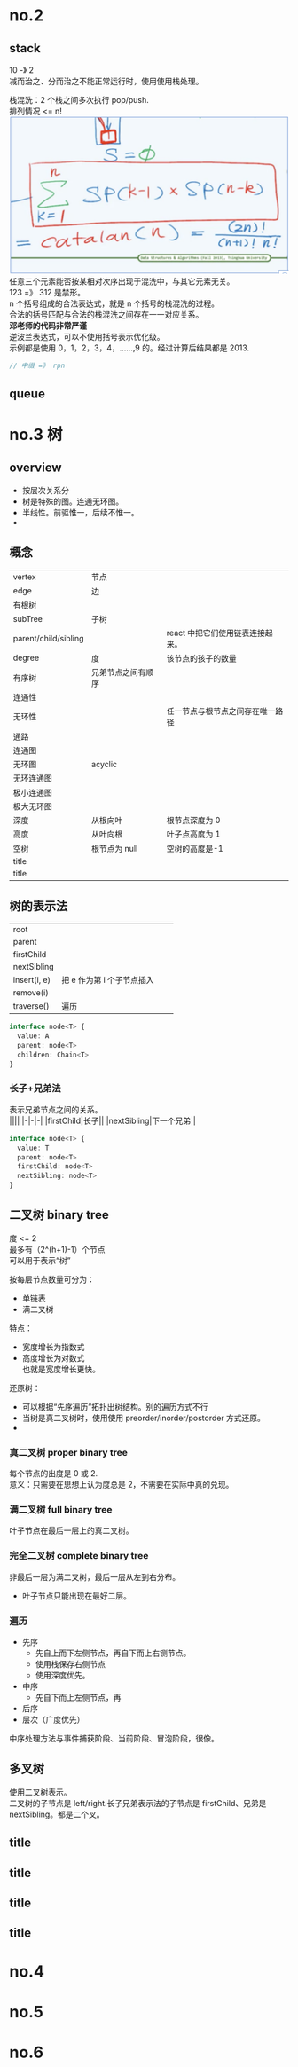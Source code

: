# no.2

## stack

10 -》 2  
减而治之、分而治之不能正常运行时，使用使用栈处理。

栈混洗：2 个栈之间多次执行 pop/push.  
排列情况 <= n!  
![](/coursera/dsa/2/stackSum.png)  
任意三个元素能否按某相对次序出现于混洗中，与其它元素无关。  
123 =》 312 是禁形。  
n 个括号组成的合法表达式，就是 n 个括号的栈混洗的过程。  
合法的括号匹配与合法的栈混洗之间存在一一对应关系。  
**邓老师的代码非常严谨**  
逆波兰表达式，可以不使用括号表示优化级。  
示例都是使用 0，1，2，3，4，……,9 的。经过计算后结果都是 2013.

```js
// 中缀 =》 rpn
```

## queue

# no.3 树

## overview

- 按层次关系分
- 树是特殊的图。连通无环图。
- 半线性。前驱惟一，后续不惟一。
-

## 概念

|                      |                    |                                  |
| -------------------- | ------------------ | -------------------------------- |
| vertex               | 节点               |                                  |
| edge                 | 边                 |                                  |
| 有根树               |                    |                                  |
| subTree              | 子树               |                                  |
| parent/child/sibling |                    | react 中把它们使用链表连接起来。 |
| degree               | 度                 | 该节点的孩子的数量               |
| 有序树               | 兄弟节点之间有顺序 |                                  |
| 连通性               |                    |                                  |
| 无环性               |                    | 任一节点与根节点之间存在唯一路径 |
| 通路                 |                    |                                  |
| 连通图               |                    |                                  |
| 无环图               | acyclic            |                                  |
| 无环连通图           |                    |                                  |
| 极小连通图           |                    |                                  |
| 极大无环图           |                    |                                  |
| 深度                 | 从根向叶           | 根节点深度为 0                   |
| 高度                 | 从叶向根           | 叶子点高度为 1                   |
| 空树                 | 根节点为 null      | 空树的高度是-1                   |
| title                |                    |                                  |
| title                |                    |                                  |

## 树的表示法

|              |                            |     |     |
| ------------ | -------------------------- | --- | --- |
| root         |                            |     |     |
| parent       |                            |     |     |
| firstChild   |                            |     |     |
| nextSibling  |                            |     |     |
| insert(i, e) | 把 e 作为第 i 个子节点插入 |     |     |
| remove(i)    |                            |     |     |
| traverse()   | 遍历                       |     |     |

```ts
interface node<T> {
  value: A
  parent: node<T>
  children: Chain<T>
}
```

### 长子+兄弟法

表示兄弟节点之间的关系。  
||||
|-|-|-|
|firstChild|长子||
|nextSibling|下一个兄弟||

```ts
interface node<T> {
  value: T
  parent: node<T>
  firstChild: node<T>
  nextSibling: node<T>
}
```

## 二叉树 binary tree

度 <= 2  
最多有（2^(h+1)-1）个节点  
可以用于表示“树”

按每层节点数量可分为：

- 单链表
- 满二叉树

特点：

- 宽度增长为指数式
- 高度增长为对数式  
  也就是宽度增长更快。

还原树：

- 可以根据“先序遍历”拓扑出树结构。别的遍历方式不行
- 当树是真二叉树时，使用使用 preorder/inorder/postorder 方式还原。
-

### 真二叉树 proper binary tree

每个节点的出度是 0 或 2.  
意义：只需要在思想上认为度总是 2，不需要在实际中真的兑现。

### 满二叉树 full binary tree

叶子节点在最后一层上的真二叉树。

### 完全二叉树 complete binary tree

非最后一层为满二叉树，最后一层从左到右分布。

- 叶子节点只能出现在最好二层。

### 遍历

- 先序
  - 先自上而下左侧节点，再自下而上右铡节点。
  - 使用栈保存右侧节点
  - 使用深度优先。
- 中序
  - 先自下而上左侧节点，再
- 后序
- 层次（广度优先）

中序处理方法与事件捕获阶段、当前阶段、冒泡阶段，很像。

## 多叉树

使用二叉树表示。  
二叉树的子节点是 left/right.长子兄弟表示法的子节点是 firstChild、兄弟是 nextSibling。都是二个叉。

## title

## title

## title

## title

# no.4

# no.5

# no.6
